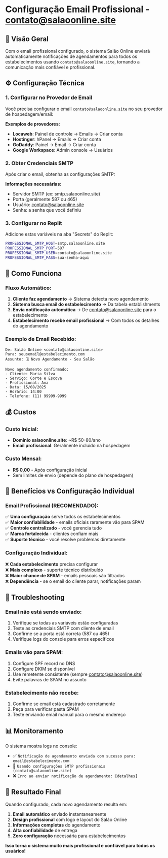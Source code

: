 # Configuração Email Profissional - contato@salaoonline.site

## 🎯 Visão Geral

Com o email profissional configurado, o sistema Salão Online enviará automaticamente notificações de agendamentos para todos os estabelecimentos usando `contato@salaoonline.site`, tornando a comunicação mais confiável e profissional.

## ⚙️ Configuração Técnica

### 1. Configurar no Provedor de Email

Você precisa configurar o email `contato@salaoonline.site` no seu provedor de hospedagem/email:

**Exemplos de provedores:**
- **Locaweb**: Painel de controle → Emails → Criar conta
- **Hostinger**: hPanel → Emails → Criar conta
- **GoDaddy**: Painel → Email → Criar conta
- **Google Workspace**: Admin console → Usuários

### 2. Obter Credenciais SMTP

Após criar o email, obtenha as configurações SMTP:

**Informações necessárias:**
- Servidor SMTP (ex: smtp.salaoonline.site)
- Porta (geralmente 587 ou 465)
- Usuário: contato@salaoonline.site
- Senha: a senha que você definiu

### 3. Configurar no Replit

Adicione estas variáveis na aba "Secrets" do Replit:

```bash
PROFESSIONAL_SMTP_HOST=smtp.salaoonline.site
PROFESSIONAL_SMTP_PORT=587
PROFESSIONAL_SMTP_USER=contato@salaoonline.site
PROFESSIONAL_SMTP_PASS=sua-senha-aqui
```

## 🚀 Como Funciona

### Fluxo Automático:
1. **Cliente faz agendamento** → Sistema detecta novo agendamento
2. **Sistema busca email do estabelecimento** → Da tabela establishments
3. **Envia notificação automática** → De contato@salaoonline.site para o estabelecimento
4. **Estabelecimento recebe email profissional** → Com todos os detalhes do agendamento

### Exemplo de Email Recebido:
```
De: Salão Online <contato@salaoonline.site>
Para: seusemail@estabelecimento.com
Assunto: 🗓️ Novo Agendamento - Seu Salão

Novo agendamento confirmado:
- Cliente: Maria Silva
- Serviço: Corte e Escova
- Profissional: Ana
- Data: 15/08/2025
- Horário: 14:00
- Telefone: (11) 99999-9999
```

## 💰 Custos

### Custo Inicial:
- **Domínio salaoonline.site**: ~R$ 50-80/ano
- **Email profissional**: Geralmente incluído na hospedagem

### Custo Mensal:
- **R$ 0,00** - Após configuração inicial
- Sem limites de envio (depende do plano de hospedagem)

## 🎯 Benefícios vs Configuração Individual

### Email Profissional (RECOMENDADO):
✅ **Uma configuração** serve todos os estabelecimentos  
✅ **Maior confiabilidade** - emails oficiais raramente vão para SPAM  
✅ **Controle centralizado** - você gerencia tudo  
✅ **Marca fortalecida** - clientes confiam mais  
✅ **Suporte técnico** - você resolve problemas diretamente  

### Configuração Individual:
❌ **Cada estabelecimento** precisa configurar  
❌ **Mais complexo** - suporte técnico distribuído  
❌ **Maior chance de SPAM** - emails pessoais são filtrados  
❌ **Dependência** - se o email do cliente parar, notificações param  

## 🔧 Troubleshooting

### Email não está sendo enviado:
1. Verifique se todas as variáveis estão configuradas
2. Teste as credenciais SMTP com cliente de email
3. Confirme se a porta está correta (587 ou 465)
4. Verifique logs do console para erros específicos

### Emails vão para SPAM:
1. Configure SPF record no DNS
2. Configure DKIM se disponível
3. Use remetente consistente (sempre contato@salaoonline.site)
4. Evite palavras de SPAM no assunto

### Estabelecimento não recebe:
1. Confirme se email está cadastrado corretamente
2. Peça para verificar pasta SPAM
3. Teste enviando email manual para o mesmo endereço

## 📊 Monitoramento

O sistema mostra logs no console:
- ✅ `Notificação de agendamento enviada com sucesso para: email@estabelecimento.com`
- 📧 `Usando configurações SMTP profissionais (contato@salaoonline.site)`
- ❌ `Erro ao enviar notificação de agendamento: [detalhes]`

## 🎉 Resultado Final

Quando configurado, cada novo agendamento resulta em:
1. **Email automático** enviado instantaneamente
2. **Design profissional** com logo e layout do Salão Online
3. **Informações completas** do agendamento
4. **Alta confiabilidade** de entrega
5. **Zero configuração** necessária para estabelecimentos

**Isso torna o sistema muito mais profissional e confiável para todos os usuários!**